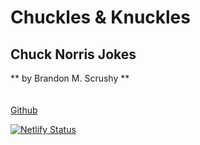 # Chuckles & Knuckles
## Chuck Norris Jokes
** by Brandon M. Scrushy **
\
\
\
[Github](https://github.com/GitToDaChoppa/chuckles-and-knuckles)


[![Netlify Status](https://api.netlify.com/api/v1/badges/347c529b-1f18-4863-a3b6-39519e6f1358/deploy-status)](https://app.netlify.com/sites/svelte-norris/deploys)